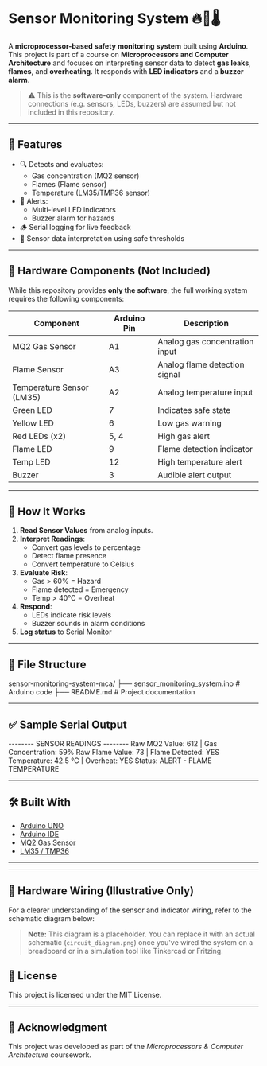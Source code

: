 # Sensor Monitoring System 🔥🧪🌡️

A **microprocessor-based safety monitoring system** built using **Arduino**. This project is part of a course on **Microprocessors and Computer Architecture** and focuses on interpreting sensor data to detect **gas leaks**, **flames**, and **overheating**. It responds with **LED indicators** and a **buzzer alarm**.

> ⚠️ This is the **software-only** component of the system. Hardware connections (e.g. sensors, LEDs, buzzers) are assumed but not included in this repository.

---

## 📌 Features

- 🔍 Detects and evaluates:
  - Gas concentration (MQ2 sensor)
  - Flames (Flame sensor)
  - Temperature (LM35/TMP36 sensor)
- 🚨 Alerts:
  - Multi-level LED indicators
  - Buzzer alarm for hazards
- 🪵 Serial logging for live feedback
- 🧠 Sensor data interpretation using safe thresholds

---

## 🧰 Hardware Components (Not Included)

While this repository provides **only the software**, the full working system requires the following components:

| Component         | Arduino Pin | Description                      |
|------------------|-------------|----------------------------------|
| MQ2 Gas Sensor   | A1          | Analog gas concentration input  |
| Flame Sensor     | A3          | Analog flame detection signal   |
| Temperature Sensor (LM35) | A2 | Analog temperature input       |
| Green LED        | 7           | Indicates safe state            |
| Yellow LED       | 6           | Low gas warning                 |
| Red LEDs (x2)    | 5, 4        | High gas alert                  |
| Flame LED        | 9           | Flame detection indicator       |
| Temp LED         | 12          | High temperature alert          |
| Buzzer           | 3           | Audible alert output            |

---

## 🚀 How It Works

1. **Read Sensor Values** from analog inputs.
2. **Interpret Readings**:
   - Convert gas levels to percentage
   - Detect flame presence
   - Convert temperature to Celsius
3. **Evaluate Risk**:
   - Gas > 60% = Hazard
   - Flame detected = Emergency
   - Temp > 40°C = Overheat
4. **Respond**:
   - LEDs indicate risk levels
   - Buzzer sounds in alarm conditions
5. **Log status** to Serial Monitor

---

## 📂 File Structure

sensor-monitoring-system-mca/
├── sensor_monitoring_system.ino # Arduino code
├── README.md # Project documentation

---

## ✅ Sample Serial Output

-------- SENSOR READINGS --------
Raw MQ2 Value: 612 | Gas Concentration: 59%
Raw Flame Value: 73 | Flame Detected: YES
Temperature: 42.5 °C | Overheat: YES
Status: ALERT - FLAME TEMPERATURE

---

## 🛠️ Built With

- [Arduino UNO](https://www.arduino.cc/)
- [Arduino IDE](https://www.arduino.cc/en/software)
- [MQ2 Gas Sensor](https://components101.com/sensors/mq2-gas-sensor)
- [LM35 / TMP36](https://components101.com/sensors/lm35-temperature-sensor)

---

---

## 🔌 Hardware Wiring (Illustrative Only)

For a clearer understanding of the sensor and indicator wiring, refer to the schematic diagram below:

> **Note:** This diagram is a placeholder. You can replace it with an actual schematic (`circuit_diagram.png`) once you've wired the system on a breadboard or in a simulation tool like Tinkercad or Fritzing.

## 📜 License

This project is licensed under the MIT License.

---

## 🤝 Acknowledgment

This project was developed as part of the *Microprocessors & Computer Architecture* coursework.
